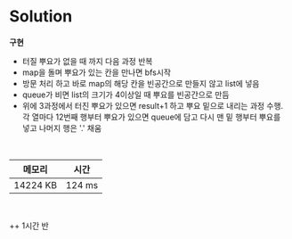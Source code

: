# Solution

**구현**

- 터질 뿌요가 없을 때 까지 다음 과정 반복
- map을 돌며 뿌요가 있는 칸을 만나면 bfs시작
- 방문 처리 하고 바로 map의 해당 칸을 빈공간으로 만들지 않고 list에 넣음
- queue가 비면 list의 크기가 4이상일 때 뿌요를 빈공간으로 만듬 
- 위에 3과정에서 터진 뿌요가 있으면 result+1 하고 뿌요 밑으로 내리는 과정 수행. 각 열마다 12번째 행부터 뿌요가 있으면 queue에 담고 다시 맨 밑 행부터 뿌요를 넣고 나머지 행은 '.' 채움
</br>

|메모리|시간|
|---|---|
|14224 KB|124 ms|
</br>

++ 1시간 반 